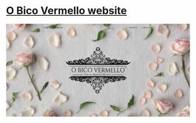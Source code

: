 # [O Bico Vermello website](https://cperezcapote.github.io/obico/)

![image](./src/assets/img/landing.png)
